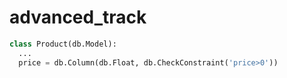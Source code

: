 # advanced_track

```python
class Product(db.Model):
  ...
  price = db.Column(db.Float, db.CheckConstraint('price>0'))

```
